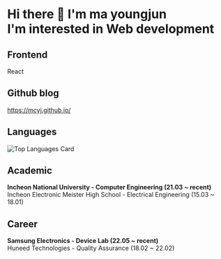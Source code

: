 # Hi there 👋 I'm ma youngjun<br> I'm interested in Web development
## Frontend
React

## Github blog
https://mcyj.github.io/

## Languages
![Top Languages Card](https://github-readme-stats.vercel.app/api/top-langs/?username=MCYJ&layout=compact)

## Academic
<b>Incheon National University - Computer Engineering (21.03 ~ recent)</b> <br>
Incheon Electronic Meister High School - Electrical Engineering (15.03 ~ 18.01)

## Career
<b>Samsung Electronics - Device Lab (22.05 ~ recent)</b> <br>
Huneed Technologies - Quality Assurance (18.02 ~ 22.02)

